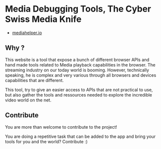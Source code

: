 # Media Debugging Tools, The Cyber Swiss Media Knife

- [mediahelper.io](https://mediahelper.io/)

## Why ?

This website is a tool that expose a bunch of different browser APIs and hand made tools related to Media playback capabilities in the browser.
The streaming industry on our today world is booming.
However, technically speaking, he is complex and very various through all browsers and devices capabilities that are different.

This tool, try to give an easier access to APIs that are not practical to use, but also gather the tools and ressources needed to explore the incredible video world on the net.

## Contribute

You are more than welcome to contribute to the project!

You are doing a repetitive task that can be added to the app and bring your tools for you and the world? Contribute :)